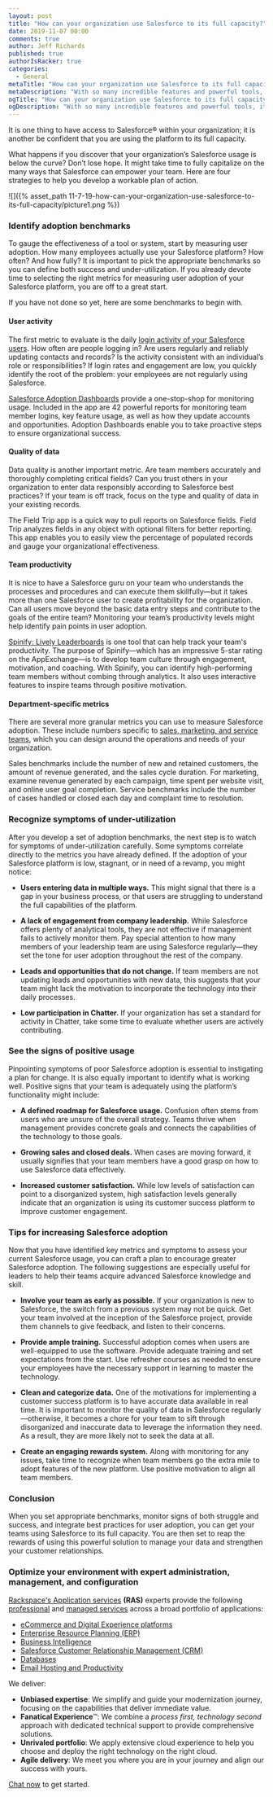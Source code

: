 ```yaml
---
layout: post
title: "How can your organization use Salesforce to its full capacity?"
date: 2019-11-07 00:00
comments: true
author: Jeff Richards
published: true
authorIsRacker: true
categories:
  - General
metaTitle: "How can your organization use Salesforce to its full capacity?"
metaDescription: "With so many incredible features and powerful tools, it can be hard to unlock the full potential of a customer success platform like Salesforce."
ogTitle: "How can your organization use Salesforce to its full capacity?"
ogDescription: "With so many incredible features and powerful tools, it can be hard to unlock the full potential of a customer success platform like Salesforce."
---
```


It is one thing to have access to Salesforce&reg; within your organization; it is another be confident that you are using the platform to its full capacity.

What happens if you discover that your organization’s Salesforce usage is below the curve? Don’t lose hope. It might take time to fully capitalize on the many ways that Salesforce can empower your team. Here are four strategies to help you develop a workable plan of action.

<!-- more -->

![]({% asset_path 11-7-19-how-can-your-organization-use-salesforce-to-its-full-capacity/picture1.png %})

### Identify adoption benchmarks

To gauge the effectiveness of a tool or system, start by measuring user adoption. How many employees actually use your Salesforce platform? How often? And how fully? It is important to pick the appropriate benchmarks so you can define both success and under-utilization. If you already devote time to selecting the right metrics for measuring user adoption of your Salesforce platform, you are off to a great start.

If you have not done so yet, here are some benchmarks to begin with.

#### User activity

The first metric to evaluate is the daily [login activity of your Salesforce users](https://www.salesforce.org/measuring-adoption-is-your-crm-solution-healthy-and-growing/). How often are people logging in? Are users regularly and reliably updating contacts and records? Is the activity consistent with an individual’s role or responsibilities? If login rates and engagement are low, you quickly identify the root of the problem: your employees are not regularly using Salesforce.

[Salesforce Adoption Dashboards](https://appexchange.salesforce.com/appxListingDetail?listingId=a0N30000004gHhLEAU) provide a one-stop-shop for monitoring usage. Included in the app are 42 powerful reports for monitoring team member logins, key feature usage, as well as how they update accounts and opportunities. Adoption Dashboards enable you to take proactive steps to ensure organizational success.

#### Quality of data

Data quality is another important metric. Are team members accurately and thoroughly completing critical fields? Can you trust others in your organization to enter data responsibly according to Salesforce best practices? If your team is off track, focus on the type and quality of data in your existing records.

The Field Trip app is a quick way to pull reports on Salesforce fields. Field Trip analyzes fields in any object with optional filters for better reporting. This app enables you to easily view the percentage of populated records and gauge your organizational effectiveness. 

#### Team productivity

It is nice to have a Salesforce guru on your team who understands the processes and procedures and can execute them skillfully&mdash;but it takes more than one Salesforce user to create profitability for the organization. Can all users move beyond the basic data entry steps and contribute to the goals of the entire team? Monitoring your team’s productivity levels might help identify pain points in user adoption.

[Spinify: Lively Leaderboards](https://appexchange.salesforce.com/appxListingDetail?listingId=a0N3A00000DqDQnUAN) is one tool that can help track your team's productivity. The purpose of Spinify&mdash;which has an impressive 5-star rating on the AppExchange&mdash;is to develop team culture through engagement, motivation, and coaching. With Spinify, you can identify high-performing team members without combing through analytics. It also uses interactive features to inspire teams through positive motivation.

#### Department-specific metrics

There are several more granular metrics you can use to measure Salesforce adoption. These include numbers specific to [sales, marketing, and service teams](https://www.mycustomer.com/selling/crm/crm-metrics-what-should-you-monitor-and-measure), which you can design around the operations and needs of your organization.

Sales benchmarks include the number of new and retained customers, the amount of revenue generated, and the sales cycle duration. For marketing, examine revenue generated by each campaign, time spent per website visit, and online user goal completion. Service benchmarks include the number of cases handled or closed each day and complaint time to resolution.

### Recognize symptoms of under-utilization

After you develop a set of adoption benchmarks, the next step is to watch for symptoms of under-utilization carefully. Some symptoms correlate directly to the metrics you have already defined. If the adoption of your Salesforce platform is low, stagnant, or in need of a revamp, you might notice:

- **Users entering data in multiple ways.** This might signal that there is a gap in your business process, or that users are struggling to understand the full capabilities of the platform.

- **A lack of engagement from company leadership.** While Salesforce offers plenty of analytical tools, they are not effective if management fails to actively monitor them. Pay special attention to how many members of your leadership team are using Salesforce regularly&mdash;they set the tone for user adoption throughout the rest of the company.

- **Leads and opportunities that do not change.** If team members are not updating leads and opportunities with new data, this suggests that your team might lack the motivation to incorporate the technology into their daily processes.

- **Low participation in Chatter.** If your organization has set a standard for activity in Chatter, take some time to evaluate whether users are actively contributing.

### See the signs of positive usage

Pinpointing symptoms of poor Salesforce adoption is essential to instigating a plan for change. It is also equally important to identify what is working well. Positive signs that your team is adequately using the platform’s functionality might include:

- **A defined roadmap for Salesforce usage.** Confusion often stems from users who are unsure of the overall strategy. Teams thrive when management provides concrete goals and connects the capabilities of the technology to those goals.

- **Growing sales and closed deals.** When cases are moving forward, it usually signifies that your team members have a good grasp on how to use Salesforce data effectively.

- **Increased customer satisfaction.** While low levels of satisfaction can point to a disorganized system, high satisfaction levels generally indicate that an organization is using its customer success platform to improve customer engagement.

### Tips for increasing Salesforce adoption

Now that you have identified key metrics and symptoms to assess your current Salesforce usage, you can craft a plan to encourage greater Salesforce adoption. The following suggestions are especially useful for leaders to help their teams acquire advanced Salesforce knowledge and skill.

- **Involve your team as early as possible.** If your organization is new to Salesforce, the switch from a previous system may not be quick. Get your team involved at the inception of the Salesforce project, provide them channels to give feedback, and listen to their concerns.

- **Provide ample training.** Successful adoption comes when users are well-equipped to use the software. Provide adequate training and set expectations from the start. Use refresher courses as needed to ensure your employees have the necessary support in learning to master the technology.

- **Clean and categorize data.** One of the motivations for implementing a customer success platform is to have accurate data available in real time. It is important to monitor the quality of data in Salesforce regularly&mdash;otherwise, it becomes a chore for your team to sift through disorganized and inaccurate data to leverage the information they need. As a result, they are more likely not to seek the data at all.

- **Create an engaging rewards system.** Along with monitoring for any issues, take time to recognize when team members go the extra mile to adopt features of the new platform. Use positive motivation to align all team members.

### Conclusion

When you set appropriate benchmarks, monitor signs of both struggle and success, and integrate best practices for user adoption, you can get your teams using Salesforce to its full capacity. You are then set to reap the rewards of using this powerful solution to manage your data and strengthen your customer relationships.

### Optimize your environment with expert administration, management, and configuration

[Rackspace's Application services](https://www.rackspace.com/application-management/managed-services)
**(RAS)** experts provide the following [professional](https://www.rackspace.com/application-management/professional-services)
and
[managed services](https://www.rackspace.com/application-management/managed-services) across
a broad portfolio of applications:

- [eCommerce and Digital Experience platforms](https://www.rackspace.com/ecommerce-digital-experience)
- [Enterprise Resource Planning (ERP)](https://www.rackspace.com/erp)
- [Business Intelligence](https://www.rackspace.com/business-intelligence)
- [Salesforce Customer Relationship Management (CRM)](https://www.rackspace.com/salesforce-managed-services)
- [Databases](https://www.rackspace.com/dba-services)
- [Email Hosting and Productivity](https://www.rackspace.com/email-hosting)

We deliver:

- **Unbiased expertise**: We simplify and guide your modernization journey,
focusing on the capabilities that deliver immediate value.
- **Fanatical Experience**&trade;: We combine a *process first, technology second*
approach with dedicated technical support to provide comprehensive solutions.
- **Unrivaled portfolio**: We apply extensive cloud experience to help you
choose and deploy the right technology on the right cloud.
- **Agile delivery**: We meet you where you are in your journey and align
our success with yours.

[Chat now](https://www.rackspace.com/#chat) to get started.
